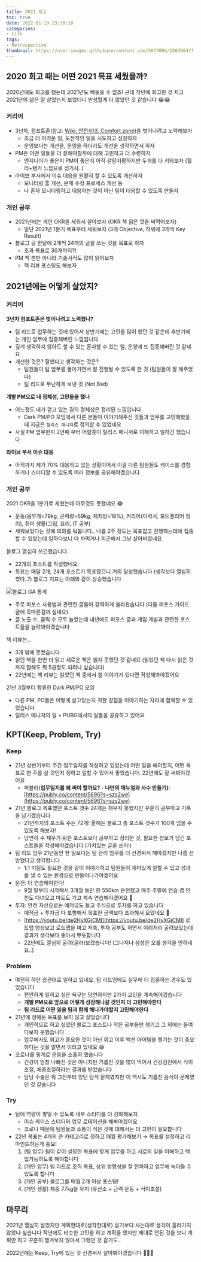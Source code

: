 ```yaml
---
title: 2021 회고
toc: true
date: 2022-01-19 23:20:10
categories:
- Life
tags:
- Retrospective
thumbnail: https://user-images.githubusercontent.com/5077086/150498477-6cb6cd1c-bbad-4c39-8556-552cb43a793d.jpg
---
```

## 2020 회고 때는 어떤 2021 목표 세웠을까?

2020년에도 회고를 했는데 2021년도 빼놓을 수 없죠!
근데 작년에 회고한 것 치고 2021년의 삶은 잘 살았는지 보았더니 반성할게 더 많았던 것 같습니다 😂😂

### 커리어

- 3년차, 컴포트존(참고: [Wiki: 안전지대, Comfort zone](https://ko.wikipedia.org/wiki/%EC%95%88%EC%A0%84%EC%A7%80%EB%8C%80_(%EC%8B%AC%EB%A6%AC%ED%95%99)))을 벗어나려고 노력해보자
    - 조금 더 어려운 일, 도전적인 일을 시도하고 성장하자
    - 운영보다는 개선을, 운영을 하더라도 개선을 생각하면서 하자
- PM은 어떤 일들을 더 잘해야할까에 대해 고민하고 더 수련하자
    - 엔지니어가 좋은지 PM이 좋은지 아직 갈팡지팡하지만 두개를 다 키워보자 (힐러+탱커 느낌으로 성기사..)
- 라이브 부서에서 이슈 대응을 원활히 할 수 있도록 개선하자
    - 모니터링 툴 개선, 문제 수정 프로세스 개선 등
    - 나 혼자 모니터링하고 대응하는 것이 아닌 팀이 대응할 수 있도록 만들자

### 개인 공부

- 2021년에는 개인 OKR을 세워서 살아보자 (OKR 책 읽은 것을 써먹어보자)
    - 일단 2021년 1분기 목표부터 세워보자 (3개 Objective, 하위에 3개씩 Key Result)
- 블로그 글 한달에 2개씩 24개의 글을 쓰는 것을 목표로 하자
    - 초과 목표로 30개까지?!
- PM 책 뿐만 아니라 기술서적도 많이 읽어보자
    - 책 리뷰 포스팅도 해보자

## 2021년에는 어떻게 살았지?

### 커리어

**3년차 컴포트존은 벗어나려고 노력했나?**

- 팀 리드로 업무하는 것에 있어서 상반기에는 고민을 많이 했던 것 같은데 후반기에는 개인 업무에 집중해버린 느낌입니다
- 깊게 생각하지 않아도 할 수 있는 혼자할 수 있는 일, 운영에 또 집중해버린 것 같네요
- 개선한 것은? 잘했다고 생각하는 것은?
  - 팀원들이 팀 업무를 돌아가면서 잘 진행될 수 있도록 한 것 (팀원들이 잘 해주었다)
  - 팀 리드로 무난하게 보낸 것 (Not Bad)

**개발 PM으로 내 정체성, 고민들을 했나**

- 어느정도 내가 걷고 있는 길의 정체성은 정리된 느낌입니다
  - Dark PM/PO 모임에서 다른 분들이 이야기해주신 것들과 업무를 고민해봤을 때 지금은 `릴리스 매니저`로 정의할 수 있었네요
- 사실 PM 업무한지 2년째 부터 어렴풋이 릴리스 매니저로 이해하고 일하긴 했습니다

**라이브 부서 이슈 대응**

- 아직까지 제가 70% 대응하고 있는 상황이어서 이걸 다른 팀원들도 케이스를 경험하거나 스터디할 수 있도록 여러 정보를 공유해야겠습니다

### 개인 공부

2021 OKR을 1분기로 세웠는데 아무것도 못했네요 😂

- 운동(몸무게=79kg, 근력량=59kg, 체지방=18%), 커리어(이력서, 포트폴리어 정리), 취미 생활(그림, 요리, IT 공부)
- 세워보았다는 것에 의의를 둬봅니다.. 나름 2주 정도는 목표잡고 진행하는데에 집중할 수 있었는데 일하다보니 다 까먹거나 피곤해서 그냥 살아버렸네요

블로그 열심히 쓰긴했습니다.
- 22개의 포스트를 작성했네요.
- 목표는 매달 2개, 24개 포스트가 목표였으니 거의 달성했습니다 (생각보다 열심히 썼다..?)
블로그 지표는 아래와 같이 상승했습니다
    
![블로그 GA 통계](https://user-images.githubusercontent.com/5077086/150147503-79be5b23-0818-4ad3-bc05-0a6fee4c9099.png)
    
- 주로 퍼포스 사용법과 관련한 글들이 강력하게 올라왔습니다 (다들 퍼포스 가이드 글에 목마른걸까 싶네요)
- 글 노출 수, 클릭 수 모두 늘었는데 내년에도 퍼포스 글과 게임 개발과 관련한 포스트들을 늘려봐야겠습니다

책 리뷰는...

- 3개 밖에 못썼습니다
- 읽던 책을 한번 더 읽고 새로운 책은 읽지 못했던 것 같네요 (읽었던 책 다시 읽은 것까지 합해도 뭐 5권정도 되려나 싶습니다)
- 22년에는 책 리뷰는 읽었던 책 중에서 쓸 이야기가 있다면 작성해봐야겠어요

21년 3월부터 합류한 Dark PM/PO 모임

- 다른 PM, PO들은 어떻게 살고있는지 귀한 경험을 이야기하는 자리에 함께할 수 있었습니다
- 릴리스 매니저의 일 + PUBG에서의 일들을 공유하고 있어요

## KPT(Keep, Problem, Try)

### Keep

- 21년 상반기부터 주간 업무일지를 작성하고 있었는데 어떤 일을 해야할지, 어떤 목표로 한 주를 살 것인지 정하고 일할 수 있어서 좋았습니다. 22년에도 잘 써봐야겠어요
    - 퍼블리(**업무일지를 왜 써야 할까요? - 나만의 매뉴얼과 사수 만들기)**: [https://publy.co/content/5696?s=szs2we](https://publy.co/content/5696?s=szs2we)
- 21년 블로그 목표했던 포스트 갯수 24개는 채우지 못했지만 꾸준히 공부하고 기록을 남기겠습니다
    - 21년까지의 포스트 수는 72개! 올해는 블로그 총 포스트 갯수가 100개 넘을 수 있도록 해보자!
    - 당연히 수 채우기 위한 포스트보다 공부하고 정리한 것, 필요한 정보가 담긴 포스트들을 작성해야겠습니다 (가치있는 글을 쓰자!)
- 팀 리드 업무 21년동안 한 일보다는 팀 관리 업무를 더 신경써서 해야겠지만 나름 선방했다고 생각합니다
    - 1:1 미팅도 필요한 것을 같이 이야기하고 팀원들이 재미있게 일할 수 있고 성과를 낼 수 있는 환경으로 만들어나가야겠어요
- 운전: 더 연습해야한다!
    - 9월 말부터 시작해서 3개월 동안 한 550km 운전했고 매주 주말에 연습 겸 인천도 다녀오고 마트도 가고 계속 연습해야겠어요 🚗
- 투자: 안전 자산으로는 예적금도 들고 주식으로 투자를 하고 있습니다
    - 예적금 + 투자금 다 포함해서 목표한 금액보다 초과해서 모았네요 💪
    - [https://youtu.be/de2HyXGjCMI](https://youtu.be/de2HyXGjCMI) 로드맵 영상보고 로드맵을 짜고 저축, 투자 공부도 하면서 이리저리 굴려보았는데 결과가 생각보다 좋아서 뿌듯합니다
    - 22년에도 열심히 굴려(굴러)보겠습니다! (그나저나 삼성은 오를 생각을 안하네요..)

### Problem

- 여전히 하던 습관대로 일하고 있네요. 팀 리드임에도 실무에 더 집중하는 경우도 있었습니다
    - 편안하게 일하고 싶은 욕구는 당연하지만 2가지 고민을 계속해야겠습니다
    - **개발 PM으로 앞으로 어떻게 성장해나갈 것인지 더 고민해야한다**
    - **팀 리드로 어떤 일을 팀과 함께 해나가야할지 고민해야한다**
- 21년에 정해둔 목표를 보지 않고 살았습니다
    - 개인적으로 하고 싶었던 블로그 포스트나 작은 공부들만 챙기고 그 외에는 들여다보지 못했습니다
    - 업무에서도 회고가 중요한 것이 아닌 회고 이후 액션 아이템을 챙기는 것이 중요하다는 것을 알면서 이러고 있네요 😅
- 코로나를 핑계로 운동을 소홀히 했습니다
    - 건강이 엄청 나빠진 것은 아니지만 기름진 것을 많이 먹어서 건강검진에서 식이조절, 체중조절하라는 결과를 받았습니다
    - 담낭 수술은 뭐 그전부터 있던 담석 문제였지만 이 역시도 기름진 음식이 문제였던 것 같습니다

### Try

- 팀에 역량이 쌓일 수 있도록 내부 스터디를 더 강화해보자
    - 이슈 케이스 스터디와 업무 로테이션을 해봐야겠어요
    - 코로나 때문에 팀원들과 소통이 적은 것에 대해서는 더 고민이 필요합니다
- 22년 목표는 4개의 큰 카테고리로 정하고 매월 평가해보기 → 목표를 설정하고 리마인드하는게 중요!
    1. (팀 업무) 팀이 같이 설정한 목표에 맞게 업무를 하고 서로의 일을 이해하고 백업가능하도록 해야합니다
    2. (개인 업무) 팀 리드로 조직 목표, 상위 방향성을 잘 전파하고 업무에 녹아들 수 있도록 합니다
    3. (개인 공부) 블로그를 매월 2개 이상 포스팅!
    4. (개인 생활) 체중 77kg을 유지 (유산소 + 근력 운동 + 식이조절)

## 마무리

2021년 열심히 살았지만 계획한대로(생각한대로) 살기보다 사는대로 생각이 흘러가지 않았나 싶습니다
작년에도 비슷한 고민을 하고 계획을 했지만 제대로 안된 것을 보니 계획만 하고 꾸준히 챙겨보지 않아서 그랬던 것 같기도..

2022년에는 Keep, Try에 있는 것 신경써서 살아봐야겠습니다 💪💪💪
